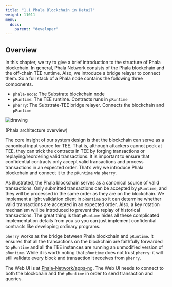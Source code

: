 ```yaml
---
title: "1.1 Phala Blockchain in Detail"
weight: 11011
menu:
  docs:
    parent: "developer"
---
```


## Overview

In this chapter, we try to give a brief introduction to the structure of Phala blockchain. In general, Phala Network consists of the Phala blockchain and the off-chain TEE runtime. Also, we introduce a bridge relayer to connect them. So a full stack of a Phala node contains the following three components.

- `phala-node`: The Substrate blockchain node
- `pRuntime`: The TEE runtime. Contracts runs in `pRuntime`
- `pherry`: The Substrate-TEE bridge relayer. Connects the blockchain and `pRuntime`

<img src="/images/docs/simple_architecture.png" alt="drawing" class="center"/>

(Phala architecture overview)

The core insight of our system design is that the blockchain can serve as a canonical input source for TEE. That is, although attackers cannot peek at TEE, they can trick the contracts in TEE by forging transactions or replaying/reordering valid transactions. It is important to ensure that confidential contracts only accept valid transactions and process transactions in an expected order. That’s why we introduce Phala blockchain and connect it to the `pRuntime` via `pherry`.

As illustrated, the Phala blockchain serves as a canonical source of valid transactions. Only submitted transactions can be accepted by `pRuntime`, and they will be processed in the same order as they are on the blockchain. We implement a light validation client in `pRuntime` so it can determine whether valid transactions are accepted in an expected order. Also, a key rotation mechanism will be introduced to prevent the replay of historical transactions. The great thing is that `pRuntime` hides all these complicated implementation details from you so you can just implement confidential contracts like developing ordinary programs.

`pherry` works as the bridge between Phala blockchain and `pRuntime`. It ensures that all the transactions on the blockchain are faithfully forwarded to `pRuntime` and all the TEE instances are running an unmodified version of `pRuntime`. While it is worth noting that `pRuntime` does not trust `pherry`: it will still validate every block and transaction it receives from `pherry`.

The Web UI is at [Phala-Network/apps-ng](https://github.com/Phala-Network/apps-ng). The Web UI needs to connect to both the blockchain and the `pRuntime` in order to send transaction and queries.



